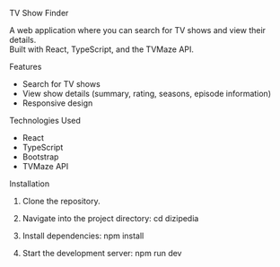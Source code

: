 TV Show Finder

A web application where you can search for TV shows and view their details.  
Built with React, TypeScript, and the TVMaze API.


Features
- Search for TV shows
- View show details (summary, rating, seasons, episode information)
- Responsive design


Technologies Used
- React
- TypeScript
- Bootstrap
- TVMaze API

Installation

1. Clone the repository.

2. Navigate into the project directory:
cd dizipedia

3. Install dependencies:
npm install

4. Start the development server:
npm run dev 